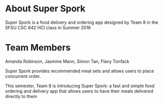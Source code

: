 # About Super Spork
Super Spork is a food delivery and ordering app designed by Team 8 in the SFSU CSC 642 HCI class in Summer 2018

# Team Members
Amanda Robinson, Jasmine Mann, Simon Tan, Flavy Tonfack

Super Spork provides recommended meal sets and allows users to place concurrent order.

This semester, Team 8 is introducing Super Spork: a fast and simple food ordering and delivery app that allows users to have their meals delivered directly to them
